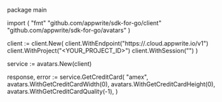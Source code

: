 package main

import (
    "fmt"
    "github.com/appwrite/sdk-for-go/client"
    "github.com/appwrite/sdk-for-go/avatars"
)

client := client.New(
    client.WithEndpoint("https://<REGION>.cloud.appwrite.io/v1")
    client.WithProject("<YOUR_PROJECT_ID>")
    client.WithSession("")
)

service := avatars.New(client)

response, error := service.GetCreditCard(
    "amex",
    avatars.WithGetCreditCardWidth(0),
    avatars.WithGetCreditCardHeight(0),
    avatars.WithGetCreditCardQuality(-1),
)

